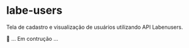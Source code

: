 # labe-users
Tela de cadastro e visualização de usuários utilizando API Labenusers.

🚧 ... Em contrução ...
